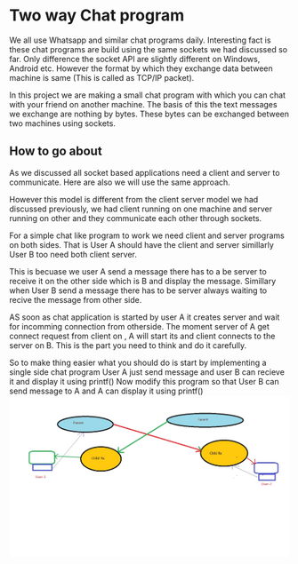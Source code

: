 # Two way Chat program
We all use Whatsapp and similar chat programs daily. Interesting fact is these chat programs are build using the same sockets we had discussed so far. Only difference the socket API are slightly different on Windows, Android etc. However the format by which they exchange data between machine is same (This is called as TCP/IP packet).

In this project we are making a small chat program with which you can chat with your friend on another machine. The basis of this the text messages we exchange are nothing by bytes. These bytes can be exchanged between two machines using sockets.

## How to go about
As we discussed all socket based applications need a client and server to communicate. Here are also we will use the same approach.

However this model is different from the client server model we had discussed previously, we had client running on one machine and server running on other and they communicate each other through sockets.

For a simple chat like program to work we need client and server programs on both sides. That is User A should have the client and server  simillarly User B too need both client server.

This is becuase we  user A send a message there has to a be server to receive it on the other side which is B and display the message. Simillary when User B send a message there has to be server always waiting to recive the message from other side.

AS soon as chat application is started by user A it creates  server and wait for incomming connection from otherside. The moment server of A get connect request from client on , A will start its and client connects to the server on B. This is the part you need to think and do it carefully. 


So to make thing easier what you should do is start by implementing a single side chat program User A just send message and user B can recieve it and display it using printf() Now modify this program so that User B can send message to A and A can display it using printf()
![Chat](chat.jpg)

